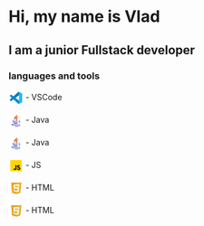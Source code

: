 

# Hi, my name is Vlad

## I am a junior Fullstack developer

### languages and tools


<p><img alt="VSC" height="26px" width="26px" style="vertical-align: middle;" src="icons8-visual-studio-code-2019-48.png"  /> - VSCode</p>
<p><img alt="IDEA" height="26px" width="26px" style="vertical-align: middle;" src="icons8-логотип-java-coffee-cup-48.png"  /> - Java</p>
<p><img alt="Java" height="26px" width="26px" style="vertical-align: middle;" src="icons8-логотип-java-coffee-cup-48.png"  /> - Java</p>
<p><img alt="JS" height="26px" width="26px" style="vertical-align: middle;" src="icons8-javascript-48.png"  /> - JS</p>
<p><img alt="HTML5" height="26px" width="26px" style="vertical-align: middle;" src="icons8-html-5-48.png"  /> - HTML</p>
<p><img alt="HTML5" height="26px" width="26px" style="vertical-align: middle;" src="icons8-html-5-48.png"  /> - HTML</p>






